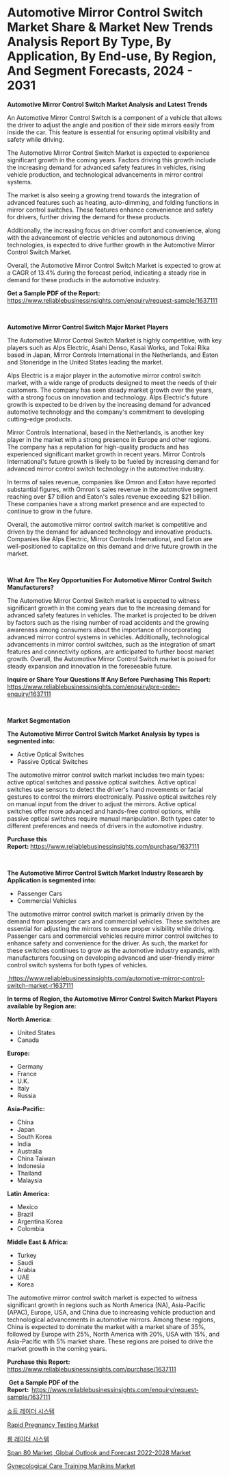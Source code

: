 <p><h1>Automotive Mirror Control Switch Market Share & Market New Trends Analysis Report By Type, By Application, By End-use, By Region, And Segment Forecasts, 2024 - 2031</h1></p><p><strong>Automotive Mirror Control Switch Market Analysis and Latest Trends</strong></p>
<p><p>An Automotive Mirror Control Switch is a component of a vehicle that allows the driver to adjust the angle and position of their side mirrors easily from inside the car. This feature is essential for ensuring optimal visibility and safety while driving.</p><p>The Automotive Mirror Control Switch Market is expected to experience significant growth in the coming years. Factors driving this growth include the increasing demand for advanced safety features in vehicles, rising vehicle production, and technological advancements in mirror control systems. </p><p>The market is also seeing a growing trend towards the integration of advanced features such as heating, auto-dimming, and folding functions in mirror control switches. These features enhance convenience and safety for drivers, further driving the demand for these products.</p><p>Additionally, the increasing focus on driver comfort and convenience, along with the advancement of electric vehicles and autonomous driving technologies, is expected to drive further growth in the Automotive Mirror Control Switch Market.</p><p>Overall, the Automotive Mirror Control Switch Market is expected to grow at a CAGR of 13.4% during the forecast period, indicating a steady rise in demand for these products in the automotive industry.</p></p>
<p><strong>Get a Sample PDF of the Report:&nbsp;</strong> <a href="https://www.reliablebusinessinsights.com/enquiry/request-sample/1637111">https://www.reliablebusinessinsights.com/enquiry/request-sample/1637111</a></p>
<p>&nbsp;</p>
<p><strong>Automotive Mirror Control Switch Major Market Players</strong></p>
<p><p>The Automotive Mirror Control Switch Market is highly competitive, with key players such as Alps Electric, Asahi Denso, Kasai Works, and Tokai Rika based in Japan, Mirror Controls International in the Netherlands, and Eaton and Stoneridge in the United States leading the market. </p><p>Alps Electric is a major player in the automotive mirror control switch market, with a wide range of products designed to meet the needs of their customers. The company has seen steady market growth over the years, with a strong focus on innovation and technology. Alps Electric's future growth is expected to be driven by the increasing demand for advanced automotive technology and the company's commitment to developing cutting-edge products.</p><p>Mirror Controls International, based in the Netherlands, is another key player in the market with a strong presence in Europe and other regions. The company has a reputation for high-quality products and has experienced significant market growth in recent years. Mirror Controls International's future growth is likely to be fueled by increasing demand for advanced mirror control switch technology in the automotive industry.</p><p>In terms of sales revenue, companies like Omron and Eaton have reported substantial figures, with Omron's sales revenue in the automotive segment reaching over $7 billion and Eaton's sales revenue exceeding $21 billion. These companies have a strong market presence and are expected to continue to grow in the future.</p><p>Overall, the automotive mirror control switch market is competitive and driven by the demand for advanced technology and innovative products. Companies like Alps Electric, Mirror Controls International, and Eaton are well-positioned to capitalize on this demand and drive future growth in the market.</p></p>
<p>&nbsp;</p>
<p><strong>What Are The Key Opportunities For Automotive Mirror Control Switch Manufacturers?</strong></p>
<p><p>The Automotive Mirror Control Switch market is expected to witness significant growth in the coming years due to the increasing demand for advanced safety features in vehicles. The market is projected to be driven by factors such as the rising number of road accidents and the growing awareness among consumers about the importance of incorporating advanced mirror control systems in vehicles. Additionally, technological advancements in mirror control switches, such as the integration of smart features and connectivity options, are anticipated to further boost market growth. Overall, the Automotive Mirror Control Switch market is poised for steady expansion and innovation in the foreseeable future.</p></p>
<p><strong>Inquire or Share Your Questions If Any Before Purchasing This Report:</strong> <a href="https://www.reliablebusinessinsights.com/enquiry/pre-order-enquiry/1637111">https://www.reliablebusinessinsights.com/enquiry/pre-order-enquiry/1637111</a></p>
<p>&nbsp;</p>
<p><strong>Market Segmentation</strong></p>
<p><strong>The Automotive Mirror Control Switch Market Analysis by types is segmented into:</strong></p>
<p><ul><li>Active Optical Switches</li><li>Passive Optical Switches</li></ul></p>
<p><p>The automotive mirror control switch market includes two main types: active optical switches and passive optical switches. Active optical switches use sensors to detect the driver's hand movements or facial gestures to control the mirrors electronically. Passive optical switches rely on manual input from the driver to adjust the mirrors. Active optical switches offer more advanced and hands-free control options, while passive optical switches require manual manipulation. Both types cater to different preferences and needs of drivers in the automotive industry.</p></p>
<p><strong>Purchase this Report:&nbsp;</strong><a href="https://www.reliablebusinessinsights.com/purchase/1637111">https://www.reliablebusinessinsights.com/purchase/1637111</a></p>
<p>&nbsp;</p>
<p><strong>The Automotive Mirror Control Switch Market Industry Research by Application is segmented into:</strong></p>
<p><ul><li>Passenger Cars</li><li>Commercial Vehicles</li></ul></p>
<p><p>The automotive mirror control switch market is primarily driven by the demand from passenger cars and commercial vehicles. These switches are essential for adjusting the mirrors to ensure proper visibility while driving. Passenger cars and commercial vehicles require mirror control switches to enhance safety and convenience for the driver. As such, the market for these switches continues to grow as the automotive industry expands, with manufacturers focusing on developing advanced and user-friendly mirror control switch systems for both types of vehicles.</p></p>
<p><a href="https://www.reliablebusinessinsights.com/automotive-mirror-control-switch-market-r1637111">&nbsp;https://www.reliablebusinessinsights.com/automotive-mirror-control-switch-market-r1637111</a></p>
<p><strong>In terms of Region, the Automotive Mirror Control Switch Market Players available by Region are:</strong></p>
<p>
    <p> <strong> North America: </strong>
        <ul>
            <li>United States</li>
            <li>Canada</li>
        </ul>
        </p> 
    <p> <strong> Europe: </strong>
        <ul>
            <li>Germany</li>
            <li>France</li>
            <li>U.K.</li>
            <li>Italy</li>
            <li>Russia</li>
        </ul>
        </p> 
    <p> <strong> Asia-Pacific: </strong>
        <ul>
            <li>China</li>
            <li>Japan</li>
            <li>South Korea</li>
            <li>India</li>
            <li>Australia</li>
            <li>China Taiwan</li>
            <li>Indonesia</li>
            <li>Thailand</li>
            <li>Malaysia</li>
        </ul>
        </p> 
    <p> <strong> Latin America: </strong>
        <ul>
            <li>Mexico</li>
            <li>Brazil</li>
            <li>Argentina Korea</li>
            <li>Colombia</li>
        </ul>
        </p> 
    <p> <strong> Middle East & Africa: </strong>
        <ul>
            <li>Turkey</li>
            <li>Saudi</li>
            <li>Arabia</li>
            <li>UAE</li>
            <li>Korea</li>
        </ul>
    </p>
    </p>
<p><p>The automotive mirror control switch market is expected to witness significant growth in regions such as North America (NA), Asia-Pacific (APAC), Europe, USA, and China due to increasing vehicle production and technological advancements in automotive mirrors. Among these regions, China is expected to dominate the market with a market share of 35%, followed by Europe with 25%, North America with 20%, USA with 15%, and Asia-Pacific with 5% market share. These regions are poised to drive the market growth in the coming years.</p></p>
<p><strong>Purchase this Report: </strong><a href="https://www.reliablebusinessinsights.com/purchase/1637111">https://www.reliablebusinessinsights.com/purchase/1637111</a></p>
<p>&nbsp;<strong>Get a Sample PDF of the Report:&nbsp;&nbsp;</strong><a href="https://www.reliablebusinessinsights.com/enquiry/request-sample/1637111">https://www.reliablebusinessinsights.com/enquiry/request-sample/1637111</a></p>
<p><strong></strong></p>
<p><p><a href="https://github.com/shade463/Market-Research-Report-List-1/blob/main/484974185185.md">쇼트 레이더 시스템</a></p><p><a href="https://github.com/bmorecock/Market-Research-Report-List-3/blob/main/rapid-pregnancy-testing-market.md">Rapid Pregnancy Testing Market</a></p><p><a href="https://github.com/DavidRobb19/Market-Research-Report-List-1/blob/main/209375085186.md">롱 레이더 시스템</a></p><p><a href="https://www.linkedin.com/pulse/span-80-market-global-outlook-forecast-2022-2028-exploring-share-0y7rc?trackingId=x65rTsx0ZXzBc1wvZnIKAA%3D%3D">Span 80 Market, Global Outlook and Forecast 2022-2028 Market</a></p><p><a href="https://github.com/jsmusil/Market-Research-Report-List-3/blob/main/gynecological-care-training-manikins-market.md">Gynecological Care Training Manikins Market</a></p></p>